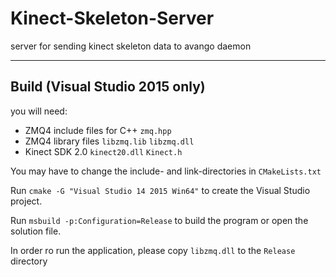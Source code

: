 # Kinect-Skeleton-Server
server for sending kinect skeleton data to avango daemon

---
Build (Visual Studio 2015 only)
---
you will need:

 - ZMQ4 include files for C++ `zmq.hpp`
 - ZMQ4 library files `libzmq.lib` `libzmq.dll`
 - Kinect SDK 2.0 `kinect20.dll` `Kinect.h`

You may have to change the include- and link-directories in `CMakeLists.txt`

Run `cmake -G "Visual Studio 14 2015 Win64"` to create the Visual Studio project.

Run `msbuild -p:Configuration=Release` to build the program or open the solution file.

In order ro run the application, please copy `libzmq.dll` to the `Release` directory